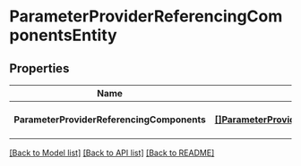 # ParameterProviderReferencingComponentsEntity

## Properties
Name | Type | Description | Notes
------------ | ------------- | ------------- | -------------
**ParameterProviderReferencingComponents** | [**[]ParameterProviderReferencingComponentEntity**](ParameterProviderReferencingComponentEntity.md) |  | [optional] [default to null]

[[Back to Model list]](../README.md#documentation-for-models) [[Back to API list]](../README.md#documentation-for-api-endpoints) [[Back to README]](../README.md)

